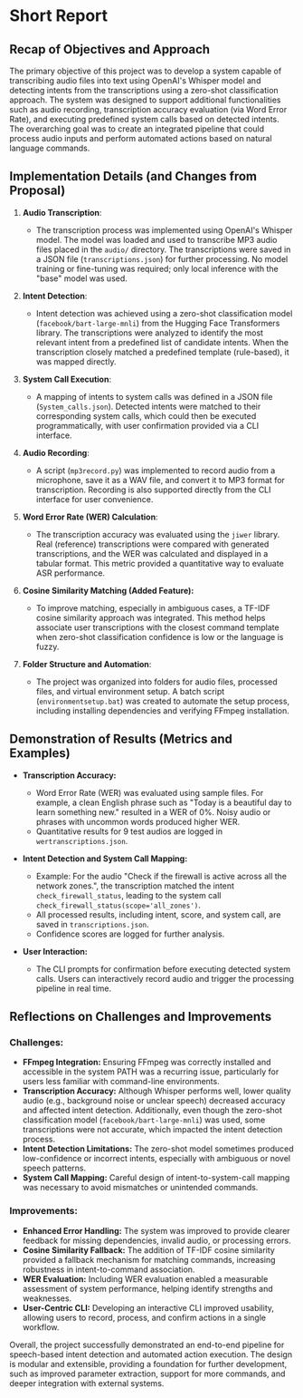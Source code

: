 # Short Report

## Recap of Objectives and Approach

The primary objective of this project was to develop a system capable of transcribing audio files into text using OpenAI's Whisper model and detecting intents from the transcriptions using a zero-shot classification approach. The system was designed to support additional functionalities such as audio recording, transcription accuracy evaluation (via Word Error Rate), and executing predefined system calls based on detected intents. The overarching goal was to create an integrated pipeline that could process audio inputs and perform automated actions based on natural language commands.

## Implementation Details (and Changes from Proposal)

1. **Audio Transcription**:
   - The transcription process was implemented using OpenAI's Whisper model. The model was loaded and used to transcribe MP3 audio files placed in the `audio/` directory. The transcriptions were saved in a JSON file (`transcriptions.json`) for further processing. No model training or fine-tuning was required; only local inference with the "base" model was used.

2. **Intent Detection**:
   - Intent detection was achieved using a zero-shot classification model (`facebook/bart-large-mnli`) from the Hugging Face Transformers library. The transcriptions were analyzed to identify the most relevant intent from a predefined list of candidate intents. When the transcription closely matched a predefined template (rule-based), it was mapped directly.

3. **System Call Execution**:
   - A mapping of intents to system calls was defined in a JSON file (`System_calls.json`). Detected intents were matched to their corresponding system calls, which could then be executed programmatically, with user confirmation provided via a CLI interface.

4. **Audio Recording**:
   - A script (`mp3record.py`) was implemented to record audio from a microphone, save it as a WAV file, and convert it to MP3 format for transcription. Recording is also supported directly from the CLI interface for user convenience.

5. **Word Error Rate (WER) Calculation**:
   - The transcription accuracy was evaluated using the `jiwer` library. Real (reference) transcriptions were compared with generated transcriptions, and the WER was calculated and displayed in a tabular format. This metric provided a quantitative way to evaluate ASR performance.

6. **Cosine Similarity Matching (Added Feature):**
   - To improve matching, especially in ambiguous cases, a TF-IDF cosine similarity approach was integrated. This method helps associate user transcriptions with the closest command template when zero-shot classification confidence is low or the language is fuzzy.

7. **Folder Structure and Automation**:
   - The project was organized into folders for audio files, processed files, and virtual environment setup. A batch script (`environmentsetup.bat`) was created to automate the setup process, including installing dependencies and verifying FFmpeg installation.

## Demonstration of Results (Metrics and Examples)

- **Transcription Accuracy:**
  - Word Error Rate (WER) was evaluated using sample files. For example, a clean English phrase such as "Today is a beautiful day to learn something new." resulted in a WER of 0%. Noisy audio or phrases with uncommon words produced higher WER.
  - Quantitative results for 9 test audios are logged in `wertranscriptions.json`.

- **Intent Detection and System Call Mapping:**
  - Example: For the audio "Check if the firewall is active across all the network zones.", the transcription matched the intent `check_firewall_status`, leading to the system call `check_firewall_status(scope='all_zones')`.
  - All processed results, including intent, score, and system call, are saved in `transcriptions.json`.
  - Confidence scores are logged for further analysis.

- **User Interaction:**
  - The CLI prompts for confirmation before executing detected system calls. Users can interactively record audio and trigger the processing pipeline in real time.

## Reflections on Challenges and Improvements

### Challenges:
- **FFmpeg Integration:** Ensuring FFmpeg was correctly installed and accessible in the system PATH was a recurring issue, particularly for users less familiar with command-line environments.
- **Transcription Accuracy:** Although Whisper performs well, lower quality audio (e.g., background noise or unclear speech) decreased accuracy and affected intent detection. Additionally, even though the zero-shot classification model (`facebook/bart-large-mnli`) was used, some transcriptions were not accurate, which impacted the intent detection process.
- **Intent Detection Limitations:** The zero-shot model sometimes produced low-confidence or incorrect intents, especially with ambiguous or novel speech patterns.
- **System Call Mapping:** Careful design of intent-to-system-call mapping was necessary to avoid mismatches or unintended commands.

### Improvements:
- **Enhanced Error Handling:** The system was improved to provide clearer feedback for missing dependencies, invalid audio, or processing errors.
- **Cosine Similarity Fallback:** The addition of TF-IDF cosine similarity provided a fallback mechanism for matching commands, increasing robustness in intent-to-command association.
- **WER Evaluation:** Including WER evaluation enabled a measurable assessment of system performance, helping identify strengths and weaknesses.
- **User-Centric CLI:** Developing an interactive CLI improved usability, allowing users to record, process, and confirm actions in a single workflow.

Overall, the project successfully demonstrated an end-to-end pipeline for speech-based intent detection and automated action execution. The design is modular and extensible, providing a foundation for further development, such as improved parameter extraction, support for more commands, and deeper integration with external systems.